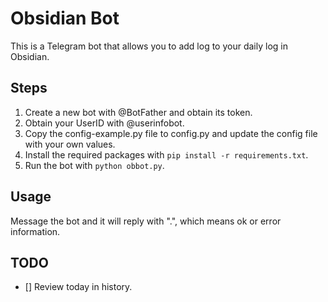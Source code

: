 # Obsidian Bot

This is a Telegram bot that allows you to add log to your daily log in Obsidian.

## Steps

1. Create a new bot with @BotFather and obtain its token.
2. Obtain your UserID with @userinfobot.
3. Copy the config-example.py file to config.py and update the config file with your own values.
4. Install the required packages with `pip install -r requirements.txt`.
5. Run the bot with `python obbot.py`.

## Usage

Message the bot and it will reply with ".", which means ok or error information.

## TODO
- [] Review today in history.